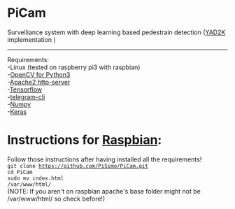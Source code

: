# PiCam
Survelliance system with deep learning based pedestrain detection (<a href="https://www.github.com/allanzelener/YAD2K">YAD2K</a> <a href="https://pjreddie.com/darknet/yolo/"></a> implementation )
<hr></hr>

Requirements:<br />
  -Linux (tested on raspberry pi3 with raspbian)<br />
  -<a href="http://opencv.org/">OpenCV for Python3</a><br />
  -<a href="https://www.apache.org/">Apache2 http-server</a><br />
  -<a href="https://www.tensorflow.org">Tensorflow</a><br />
  -<a href="https://github.com/vysheng/tg.git">telegram-cli</a></br>
  -<a href="http://www.numpy.org/">Numpy</a><br />
  -<a href="https://www.keras.io">Keras</a> <br />
  
  <h1>Instructions for <a href="https://www.raspberrypi.org/downloads/raspbian/">Raspbian</a>:</h1>
  
  Follow those instructions after having installed all the requirements!
 <br/> <code>git clone https://github.com/PiSimo/PiCam.git</code>
 <br/> <code>cd PiCam</code>
 <br/> <code>sudo mv index.html /var/www/html/</code><br />
 (NOTE: If you aren't on raspbian apache's base folder might not be /var/www/html/ so check before!)
 

